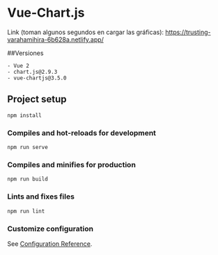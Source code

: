 # Vue-Chart.js

Link (toman algunos segundos en cargar las gráficas): https://trusting-varahamihira-6b628a.netlify.app/

##Versiones
```
- Vue 2
- chart.js@2.9.3
- vue-chartjs@3.5.0
```

## Project setup
```
npm install
```

### Compiles and hot-reloads for development
```
npm run serve
```

### Compiles and minifies for production
```
npm run build
```

### Lints and fixes files
```
npm run lint
```

### Customize configuration
See [Configuration Reference](https://cli.vuejs.org/config/).
